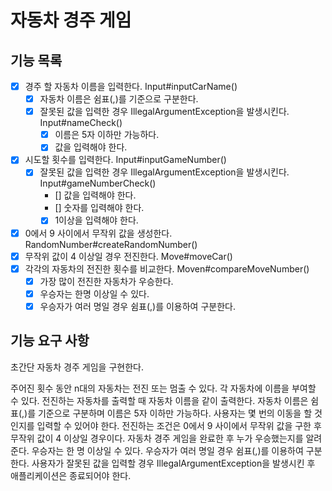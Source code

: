 # 자동차 경주 게임

## 기능 목록

- [x] 경주 할 자동차 이름을 입력한다. Input#inputCarName()
    - [x] 자동차 이름은 쉼표(,)를 기준으로 구분한다.
    - [x] 잘못된 값을 입력한 경우 IllegalArgumentException을 발생시킨다. Input#nameCheck()
        - [x] 이름은 5자 이하만 가능하다.
        - [x] 값을 입력해야 한다.
- [x] 시도할 횟수를 입력한다. Input#inputGameNumber()
    - [x] 잘못된 값을 입력한 경우 IllegalArgumentException을 발생시킨다. Input#gameNumberCheck()
        - [] 값을 입력해야 한다.
        - [] 숫자를 입력해야 한다.
        - [x] 1이상을 입력해야 한다.
- [x] 0에서 9 사이에서 무작위 값을 생성한다. RandomNumber#createRandomNumber()
- [x] 무작위 값이 4 이상일 경우 전진한다. Move#moveCar()
- [x] 각각의 자동차의 전진한 횟수를 비교한다. Moven#compareMoveNumber()
    - [x] 가장 많이 전진한 자동차가 우승한다.
    - [x] 우승자는 한명 이상일 수 있다.
    - [x] 우승자가 여러 명일 경우 쉼표(,)를 이용하여 구분한다.

## 기능 요구 사항

초간단 자동차 경주 게임을 구현한다.

주어진 횟수 동안 n대의 자동차는 전진 또는 멈출 수 있다.
각 자동차에 이름을 부여할 수 있다. 전진하는 자동차를 출력할 때 자동차 이름을 같이 출력한다.
자동차 이름은 쉼표(,)를 기준으로 구분하며 이름은 5자 이하만 가능하다.
사용자는 몇 번의 이동을 할 것인지를 입력할 수 있어야 한다.
전진하는 조건은 0에서 9 사이에서 무작위 값을 구한 후 무작위 값이 4 이상일 경우이다.
자동차 경주 게임을 완료한 후 누가 우승했는지를 알려준다. 우승자는 한 명 이상일 수 있다.
우승자가 여러 명일 경우 쉼표(,)를 이용하여 구분한다.
사용자가 잘못된 값을 입력할 경우 IllegalArgumentException을 발생시킨 후 애플리케이션은 종료되어야 한다.